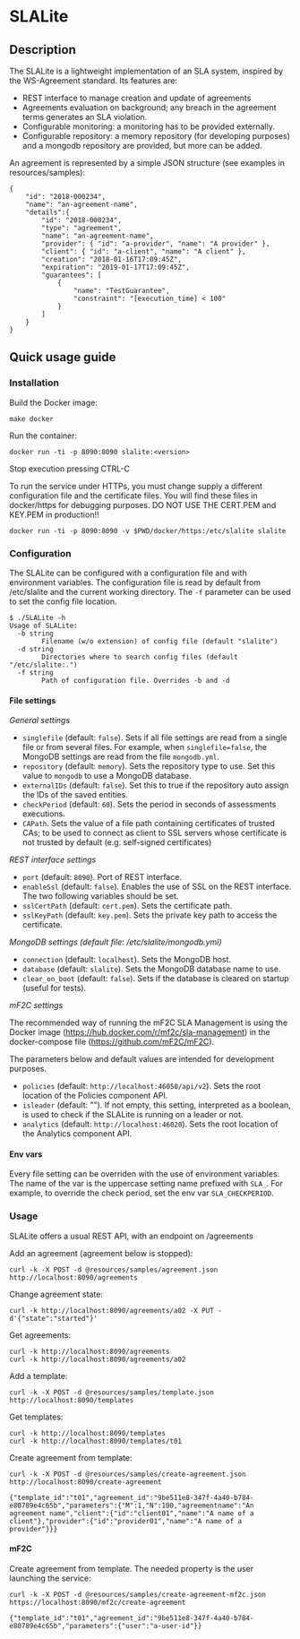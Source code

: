 # SLALite #

## Description ##

The SLALite is a lightweight implementation of an SLA system, inspired by the
WS-Agreement standard. Its features are:

* REST interface to manage creation and update of agreements
* Agreements evaluation on background; any breach in the agreement terms
  generates an SLA violation.
* Configurable monitoring: a monitoring has to be provided externally.
* Configurable repository: a memory repository (for developing purposes)
  and a mongodb repository are provided, but more can be added.

An agreement is represented by a simple JSON structure 
(see examples in resources/samples):

```
{
    "id": "2018-000234",
    "name": "an-agreement-name",
    "details":{
        "id": "2018-000234",
        "type": "agreement",
        "name": "an-agreement-name",
        "provider": { "id": "a-provider", "name": "A provider" },
        "client": { "id": "a-client", "name": "A client" },
        "creation": "2018-01-16T17:09:45Z",
        "expiration": "2019-01-17T17:09:45Z",
        "guarantees": [
            {
                "name": "TestGuarantee",
                "constraint": "[execution_time] < 100"
            }
        ]
    }
}
```

## Quick usage guide ##

### Installation ###

Build the Docker image:

    make docker

Run the container:

    docker run -ti -p 8090:8090 slalite:<version>

Stop execution pressing CTRL-C

To run the service under HTTPs, you must change supply a different configuration file and the certificate files. You will find these files in docker/https for debugging purposes. DO NOT USE THE CERT.PEM and KEY.PEM in production!!

    docker run -ti -p 8090:8090 -v $PWD/docker/https:/etc/slalite slalite

### Configuration ###

The SLALite can be configured with a configuration file and with environment 
variables. The configuration file is read by default from /etc/slalite and the current 
working directory. The `-f` parameter can be used to set the config file location.

```
$ ./SLALite -h
Usage of SLALite:
  -b string
        Filename (w/o extension) of config file (default "slalite")
  -d string
        Directories where to search config files (default "/etc/slalite:.")
  -f string
        Path of configuration file. Overrides -b and -d
```

#### File settings ####

*General settings*

* `singlefile` (default: `false`). Sets if all file settings are read 
  from a single file or from several files. For example, when `singlefile=false`,
  the MongoDB settings are read from the file `mongodb.yml`.
* `repository` (default: `memory`). Sets the repository type to use. Set this
  value to `mongodb` to use a MongoDB database.
* `externalIDs` (default: `false`). Set this to true if the repository auto assign 
  the IDs of the saved entities.
* `checkPeriod` (default: `60`). Sets the period in seconds of assessments 
  executions.
* `CAPath`. Sets the value of a file path containing certificates of trusted
  CAs; to be used to connect as client to SSL servers whose certificate is
  not trusted by default (e.g. self-signed certificates)

*REST interface settings*

* `port` (default: `8090`). Port of REST interface.
* `enableSsl` (default: `false`). Enables the use of SSL on the REST
  interface. The two following variables should be set.
* `sslCertPath` (default: `cert.pem`). Sets the certificate path.
* `sslKeyPath` (default: `key.pem`). Sets the private key path to access the
  certificate.

*MongoDB settings (default file: /etc/slalite/mongodb.yml)*

* `connection` (default: `localhost`). Sets the MongoDB host.
* `database` (default: `slalite`). Sets the MongoDB database name to use.
* `clear_on_boot` (default: `false`). Sets if the database is cleared on
  startup (useful for tests).

*mF2C settings*

The recommended way of running the mF2C SLA Management is using the Docker image 
(https://hub.docker.com/r/mf2c/sla-management) in the docker-compose file
(https://github.com/mF2C/mF2C).

The parameters below and default values are intended for development purposes.

* `policies` (default: `http://localhost:46050/api/v2`). Sets the root location of the Policies component API.
* `isleader` (default: ""). If not empty, this setting, interpreted as a boolean, is used to check if the SLALite is running on a leader or not.
* `analytics` (default: `http://localhost:46020`). Sets the root location of the Analytics component API.

#### Env vars  ####

Every file setting can be overriden with the use of environment variables.
The name of the var is the uppercase setting name prefixed with `SLA_`. For
example, to override the check period, set the env var `SLA_CHECKPERIOD`.

### Usage ###

SLALite offers a usual REST API, with an endpoint on /agreements

Add an agreement (agreement below is stopped):

    curl -k -X POST -d @resources/samples/agreement.json http://localhost:8090/agreements

Change agreement state:

    curl -k http://localhost:8090/agreements/a02 -X PUT -d'{"state":"started"}'

Get agreements:

    curl -k http://localhost:8090/agreements
    curl -k http://localhost:8090/agreements/a02

Add a template:

    curl -k -X POST -d @resources/samples/template.json http://localhost:8090/templates

Get templates:

    curl -k http://localhost:8090/templates
    curl -k http://localhost:8090/templates/t01

Create agreement from template:

    curl -k -X POST -d @resources/samples/create-agreement.json http://localhost:8090/create-agreement

    {"template_id":"t01","agreement_id":"9be511e8-347f-4a40-b784-e80789e4c65b","parameters":{"M":1,"N":100,"agreementname":"An agreement name","client":{"id":"client01","name":"A name of a client"},"provider":{"id":"provider01","name":"A name of a provider"}}}

#### mF2C ####

Create agreement from template. The needed property is the user launching the service:

    curl -k -X POST -d @resources/samples/create-agreement-mf2c.json https://localhost:8090/mf2c/create-agreement

    {"template_id":"t01","agreement_id":"9be511e8-347f-4a40-b784-e80789e4c65b","parameters":{"user":"a-user-id"}}
